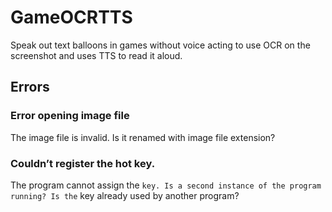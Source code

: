 # GameOCRTTS
Speak out text balloons in games without voice acting to use OCR on the screenshot and uses TTS to read it aloud.

## Errors
### Error opening image file
The image file is invalid. Is it renamed with image file extension?
### Couldn’t register the hot key.
The program cannot assign the ` key. Is a second instance of the program running? Is the ` key already used by another program?
